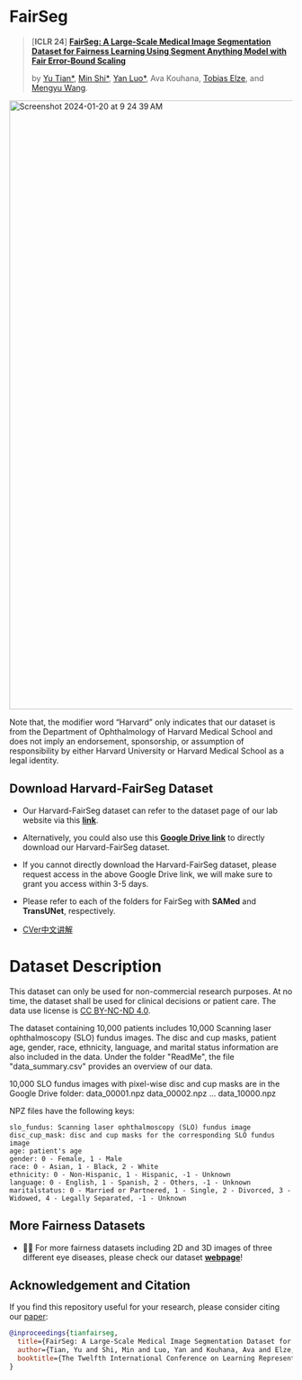 # FairSeg
> [**ICLR 24**] [**FairSeg: A Large-Scale Medical Image Segmentation Dataset for Fairness Learning Using Segment Anything Model with Fair Error-Bound Scaling**](https://arxiv.org/pdf/2311.02189.pdf)
>
> by [Yu Tian*](https://yutianyt.com/), [Min Shi*](https://shiminxst.github.io/index.html), [Yan Luo*](https://luoyan407.github.io/), Ava Kouhana, [Tobias Elze](http://www.tobias-elze.de/), and [Mengyu Wang](https://ophai.hms.harvard.edu/team/dr-wang/).
>
<img width="1081" alt="Screenshot 2024-01-20 at 9 24 39 AM" src="https://github.com/Harvard-Ophthalmology-AI-Lab/Harvard-FairSeg/assets/19222962/176cd0d2-f3ec-4ac2-a0cb-65d66574f25b">

Note that, the modifier word “Harvard” only indicates that our dataset is from the Department of Ophthalmology of Harvard Medical School and does not imply an endorsement, sponsorship, or assumption of responsibility by either Harvard University or Harvard Medical School as a legal identity.

## Download Harvard-FairSeg Dataset
* Our Harvard-FairSeg dataset can refer to the dataset page of our lab website via this [**link**](https://ophai.hms.harvard.edu/datasets/harvard-fairseg10k/).

* Alternatively, you could also use this [**Google Drive link**](https://drive.google.com/drive/u/1/folders/1tyhEhYHR88gFkVzLkJI4gE1BoOHoHdWZ) to directly download our Harvard-FairSeg dataset.

* If you cannot directly download the Harvard-FairSeg dataset, please request access in the above Google Drive link, we will make sure to grant you access within 3-5 days. 

* Please refer to each of the folders for FairSeg with **SAMed** and **TransUNet**, respectively. 

* [CVer中文讲解](https://zhuanlan.zhihu.com/p/680169908)

  
# Dataset Description

This dataset can only be used for non-commercial research purposes. At no time, the dataset shall be used for clinical decisions or patient care. The data use license is [CC BY-NC-ND 4.0](https://creativecommons.org/licenses/by-nc-nd/4.0/).

The dataset containing 10,000 patients includes 10,000 Scanning laser ophthalmoscopy (SLO) fundus images. The disc and cup masks, patient age, gender, race, ethnicity, language, and marital status information are also included in the data. Under the folder "ReadMe", the file "data_summary.csv" provides an overview of our data.

10,000 SLO fundus images with pixel-wise disc and cup masks are in the Google Drive folder:
data_00001.npz
data_00002.npz
...
data_10000.npz

NPZ files have the following keys:
```    
slo_fundus: Scanning laser ophthalmoscopy (SLO) fundus image
disc_cup_mask: disc and cup masks for the corresponding SLO fundus image
age: patient's age
gender: 0 - Female, 1 - Male
race: 0 - Asian, 1 - Black, 2 - White
ethnicity: 0 - Non-Hispanic, 1 - Hispanic, -1 - Unknown
language: 0 - English, 1 - Spanish, 2 - Others, -1 - Unknown
maritalstatus: 0 - Married or Partnered, 1 - Single, 2 - Divorced, 3 - Widowed, 4 - Legally Separated, -1 - Unknown
```


## More Fairness Datasets

* :beers::beers: For more fairness datasets including 2D and 3D images of three different eye diseases, please check our dataset [**webpage**](https://ophai.hms.harvard.edu/datasets/)!

## Acknowledgement and Citation


If you find this repository useful for your research, please consider citing our [paper](https://arxiv.org/pdf/2311.02189):

```bibtex
@inproceedings{tianfairseg,
  title={FairSeg: A Large-Scale Medical Image Segmentation Dataset for Fairness Learning Using Segment Anything Model with Fair Error-Bound Scaling},
  author={Tian, Yu and Shi, Min and Luo, Yan and Kouhana, Ava and Elze, Tobias and Wang, Mengyu},
  booktitle={The Twelfth International Conference on Learning Representations}
}

```
